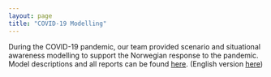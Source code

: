 ```yaml
---
layout: page
title: "COVID-19 Modelling"
---
```


During the COVID-19 pandemic, our team provided scenario and situational awareness modelling to support the Norwegian response to the pandemic. Model descriptions and all reports can be found [here](https://www.fhi.no/ss/korona/koronavirus/koronavirus-modellering/). (English version [here](https://www.fhi.no/en/id/corona/coronavirus/coronavirus-modelling-at-the-niph-fhi/))